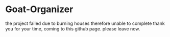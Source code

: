# Goat-Organizer
the project failed due to burning houses therefore unable to complete
thank you for your time, coming to this github page. please leave now.
